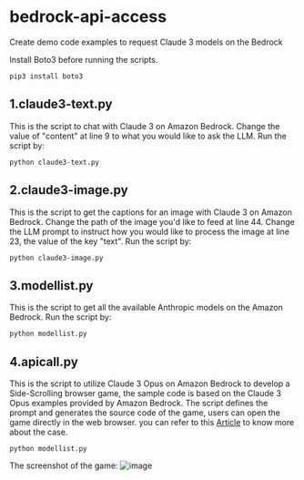 # bedrock-api-access
Create demo code examples to request Claude 3 models on the Bedrock

Install Boto3 before running the scripts.
```
pip3 install boto3
```

## 1.claude3-text.py  <br />
   This is the script to chat with Claude 3 on Amazon Bedrock. Change the value of "content" at line 9 to what you would like to ask the LLM.
   Run the script by:
   ```
   python claude3-text.py
   ```
## 2.claude3-image.py  <br />
   This is the script to get the captions for an image with Claude 3 on Amazon Bedrock. Change the path of the image you'd like to feed at line 44.
   Change the LLM prompt to instruct how you would like to process the image at line 23, the value of the key "text".
   Run the script by:
   ```
   python claude3-image.py
   ```
## 3.modellist.py  <br />
   This is the script to get all the available Anthropic models on the Amazon Bedrock.
   Run the script by:
   ```
   python modellist.py
   ```

## 4.apicall.py  <br />
   This is the script to utilize Claude 3 Opus on Amazon Bedrock to develop a Side-Scrolling browser game, the sample code is based on the Claude 3 Opus examples provided by Amazon Bedrock. The script defines the prompt and generates the source code of the game, users can open the game directly in the web browser.
   you can refer to this [Article]([https://pages.github.com/](https://community.aws/content/2fvcf7pytefRYGPtkRpCaqwXcl5/get-started-with-claude-3-opus-on-amazon-bedrock-quickly-through-real-world-use-cases)) to know more about the case.
   ```
   python modellist.py
   ```
   The screenshot of the game:
   ![image](https://github.com/szl0144/bedrock-api-access/assets/40918217/9acfd1b8-70a0-4012-a530-3ec77cdc0c0e)

